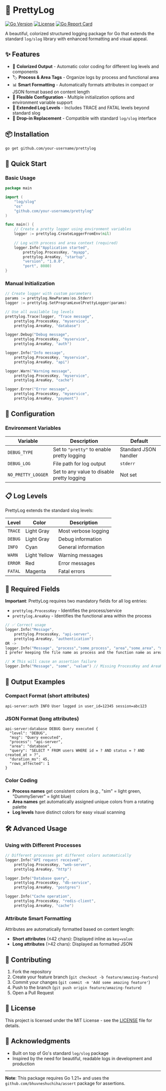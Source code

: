 # 🎨 PrettyLog

[![Go Version](https://img.shields.io/badge/go-%3E%3D1.21-blue.svg)](https://golang.org/)
[![License](https://img.shields.io/badge/license-MIT-green.svg)](LICENSE)
[![Go Report Card](https://goreportcard.com/badge/github.com/your-username/prettylog)](https://goreportcard.com/report/github.com/your-username/prettylog)

A beautiful, colorized structured logging package for Go that extends the standard `log/slog` library with enhanced formatting and visual appeal.

## ✨ Features

- 🎨 **Colorized Output** - Automatic color coding for different log levels and components
- 🏷️ **Process & Area Tags** - Organize logs by process and functional area  
- 📊 **Smart Formatting** - Automatically formats attributes in compact or JSON format based on content length
- 🔧 **Flexible Configuration** - Multiple initialization options and environment variable support
- 📝 **Extended Log Levels** - Includes TRACE and FATAL levels beyond standard slog
- 🚀 **Drop-in Replacement** - Compatible with standard `log/slog` interface

## 📦 Installation

```bash
go get github.com/your-username/prettylog
```

## 🚀 Quick Start

### Basic Usage

```go
package main

import (
    "log/slog"
    "os"
    "github.com/your-username/prettylog"
)

func main() {
    // Create a pretty logger using environment variables
    logger := prettylog.CreateLoggerFromEnv(nil)
    
    // Log with process and area context (required)
    logger.Info("Application started", 
        prettylog.ProcessKey, "myapp",
        prettylog.AreaKey, "startup",
        "version", "1.0.0",
        "port", 8080)
}
```

### Manual Initialization

```go
// Create logger with custom parameters
params := prettylog.NewParams(os.Stderr)
logger := prettylog.SetProgramLevelPrettyLogger(params)

// Use all available log levels
prettylog.Trace(logger, "Trace message", 
    prettylog.ProcessKey, "myservice",
    prettylog.AreaKey, "database")

logger.Debug("Debug message",
    prettylog.ProcessKey, "myservice", 
    prettylog.AreaKey, "auth")

logger.Info("Info message",
    prettylog.ProcessKey, "myservice",
    prettylog.AreaKey, "api")

logger.Warn("Warning message",
    prettylog.ProcessKey, "myservice",
    prettylog.AreaKey, "cache")

logger.Error("Error message",
    prettylog.ProcessKey, "myservice", 
    prettylog.AreaKey, "payment")
```

## 🔧 Configuration

### Environment Variables

| Variable | Description | Default |
|----------|-------------|---------|
| `DEBUG_TYPE` | Set to `"pretty"` to enable pretty logging | Standard JSON handler |
| `DEBUG_LOG` | File path for log output | `stderr` |
| `NO_PRETTY_LOGGER` | Set to any value to disable pretty logging | Not set |


## 📋 Log Levels

PrettyLog extends the standard slog levels:

| Level | Color | Description |
|-------|-------|-------------|
| `TRACE` | Light Gray | Most verbose logging |
| `DEBUG` | Light Gray | Debug information |
| `INFO` | Cyan | General information |
| `WARN` | Light Yellow | Warning messages |
| `ERROR` | Red | Error messages |
| `FATAL` | Magenta | Fatal errors |

## 📝 Required Fields

**Important**: PrettyLog requires two mandatory fields for all log entries:

- `prettylog.ProcessKey` - Identifies the process/service
- `prettylog.AreaKey` - Identifies the functional area within the process

```go
// ✅ Correct usage
logger.Info("Message", 
    prettylog.ProcessKey, "api-server",
    prettylog.AreaKey, "authentication")
OR ->
logger.Info("Message", "process","some_process", "area","some_area", "metadata/port/err)
I prefer keeping the file name as process and the function name as area for better log tracing.

// ❌ This will cause an assertion failure
logger.Info("Message", "some", "value") // Missing ProcessKey and AreaKey
```

## 🎨 Output Examples

### Compact Format (short attributes)
```
api-server:auth INFO User logged in user_id=12345 session=abc123
```

### JSON Format (long attributes)
```
api-server:database DEBUG Query executed {
  "level": "DEBUG",
  "msg": "Query executed",
  "process": "api-server",
  "area": "database", 
  "query": "SELECT * FROM users WHERE id = ? AND status = ? AND created_at > ?",
  "duration_ms": 45,
  "rows_affected": 1
}
```

### Color Coding
- **Process names** get consistent colors (e.g., "sim" = light green, "DummyServer" = light blue)
- **Area names** get automatically assigned unique colors from a rotating palette
- **Log levels** have distinct colors for easy visual scanning

## 🛠️ Advanced Usage

### Using with Different Processes

```go
// Different processes get different colors automatically
logger.Info("API request received",
    prettylog.ProcessKey, "web-server",
    prettylog.AreaKey, "http")

logger.Info("Database query",
    prettylog.ProcessKey, "db-service", 
    prettylog.AreaKey, "postgres")

logger.Info("Cache operation",
    prettylog.ProcessKey, "redis-client",
    prettylog.AreaKey, "cache")
```

### Attribute Smart Formatting

Attributes are automatically formatted based on content length:
- **Short attributes** (≤42 chars): Displayed inline as `key=value`
- **Long attributes** (>42 chars): Displayed as formatted JSON

## 🤝 Contributing

1. Fork the repository
2. Create your feature branch (`git checkout -b feature/amazing-feature`)
3. Commit your changes (`git commit -m 'Add some amazing feature'`)
4. Push to the branch (`git push origin feature/amazing-feature`)
5. Open a Pull Request

## 📄 License

This project is licensed under the MIT License - see the [LICENSE](LICENSE) file for details.

## 🙏 Acknowledgments

- Built on top of Go's standard `log/slog` package
- Inspired by the need for beautiful, readable logs in development and production

---

**Note**: This package requires Go 1.21+ and uses the `github.com/bhuvneshuchiha/assert` package for assertions.
